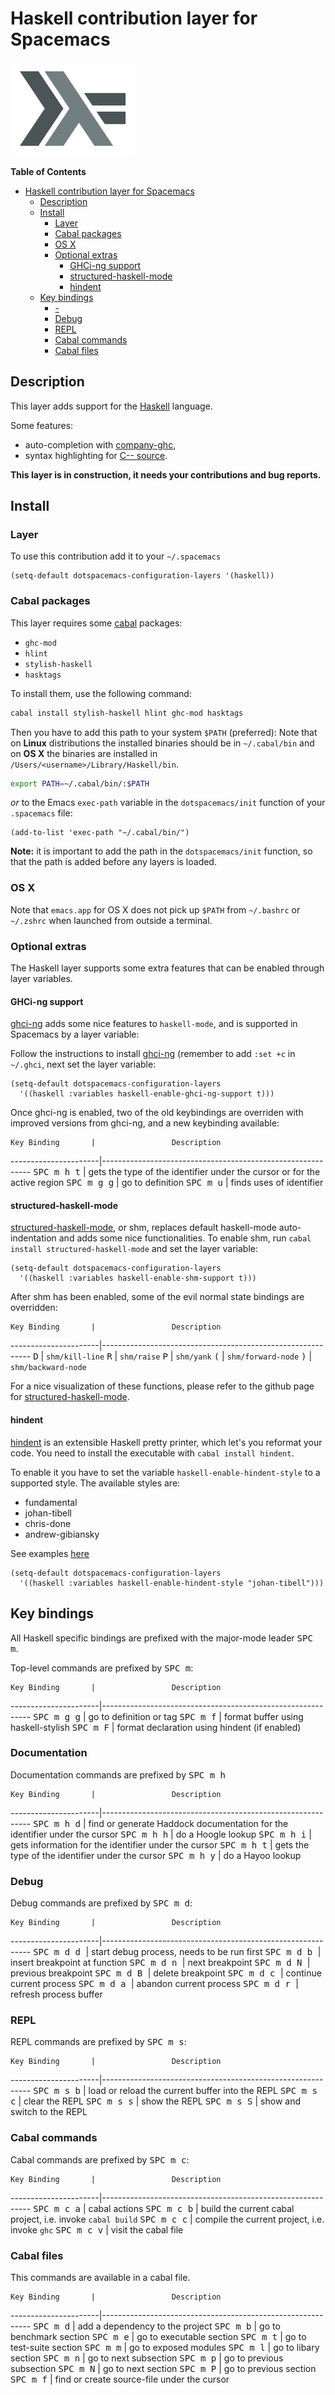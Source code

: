 # Haskell contribution layer for Spacemacs

![logo](img/haskell.png)

<!-- markdown-toc start - Don't edit this section. Run M-x markdown-toc/generate-toc again -->
**Table of Contents**

- [Haskell contribution layer for Spacemacs](#haskell-contribution-layer-for-spacemacs)
    - [Description](#description)
    - [Install](#install)
        - [Layer](#layer)
        - [Cabal packages](#cabal-packages)
        - [OS X](#os-x)
        - [Optional extras](#optional-extras)
            - [GHCi-ng support](#ghci-ng-support)
            - [structured-haskell-mode](#structured-haskell-mode)
            - [hindent](#hindent)
    - [Key bindings](#key-bindings)
        - [-](#-)
        - [Debug](#debug)
        - [REPL](#repl)
        - [Cabal commands](#cabal-commands)
        - [Cabal files](#cabal-files)

<!-- markdown-toc end -->

## Description

This layer adds support for the [Haskell][] language.

Some features:
- auto-completion with [company-ghc][],
- syntax highlighting for [C-- source][cmm-mode].

**This layer is in construction, it needs your contributions and bug reports.**

## Install

### Layer

To use this contribution add it to your `~/.spacemacs`

```elisp
(setq-default dotspacemacs-configuration-layers '(haskell))
```

### Cabal packages

This layer requires some [cabal][] packages:
- `ghc-mod`
- `hlint`
- `stylish-haskell`
- `hasktags`

To install them, use the following command: 

```sh
cabal install stylish-haskell hlint ghc-mod hasktags
```

Then you have to add this path to your system `$PATH` (preferred):
Note that on **Linux** distributions the installed binaries should be in
`~/.cabal/bin` and on **OS X** the binaries are installed in
`/Users/<username>/Library/Haskell/bin`.

```sh
export PATH=~/.cabal/bin/:$PATH
```

_or_ to the Emacs `exec-path` variable in the `dotspacemacs/init` function of
your `.spacemacs` file:

```elisp
(add-to-list 'exec-path "~/.cabal/bin/")
```

**Note:** it is important to add the path in the `dotspacemacs/init` function,
so that the path is added before any layers is loaded.

### OS X

Note that `emacs.app` for OS X does not pick up `$PATH` from `~/.bashrc` or
`~/.zshrc` when launched from outside a terminal.

### Optional extras
The Haskell layer supports some extra features that can be enabled through
layer variables.

#### GHCi-ng support
[ghci-ng][] adds some nice features to `haskell-mode`, and is supported in
Spacemacs by a layer variable:

Follow the instructions to install [ghci-ng][] (remember to add `:set +c`
in `~/.ghci`, next set the layer variable:

```elisp
(setq-default dotspacemacs-configuration-layers
  '((haskell :variables haskell-enable-ghci-ng-support t)))
```

Once ghci-ng is enabled, two of the old keybindings are overriden with improved
versions from ghci-ng, and a new keybinding available: 

    Key Binding       |                 Description
----------------------|------------------------------------------------------------
<kbd>SPC m h t</kbd>  | gets the type of the identifier under the cursor or for the active region
<kbd>SPC m g g</kbd>  | go to definition
<kbd>SPC m u</kbd>    | finds uses of identifier

#### structured-haskell-mode
[structured-haskell-mode][], or shm, replaces default haskell-mode
auto-indentation and adds some nice functionalities.
To enable shm, run `cabal install structured-haskell-mode` and set the layer
variable:

```elisp
(setq-default dotspacemacs-configuration-layers
  '((haskell :variables haskell-enable-shm-support t)))
```

After shm has been enabled, some of the evil normal state bindings are overridden:

    Key Binding       |                 Description
----------------------|------------------------------------------------------------
<kbd>D</kbd>          | `shm/kill-line`
<kbd>R</kbd>          | `shm/raise`
<kbd>P</kbd>          | `shm/yank`
<kbd>(</kbd>          | `shm/forward-node`
<kbd>)</kbd>          | `shm/backward-node`

For a nice visualization of these functions, please refer to the github page
for [structured-haskell-mode][].

#### hindent
[hindent][] is an extensible Haskell pretty printer, which let's you
reformat your code. You need to install the executable with `cabal
install hindent`.

To enable it you have to set the variable `haskell-enable-hindent-style`
to a supported style. The available styles are:
- fundamental
- johan-tibell
- chris-done
- andrew-gibiansky

See examples [here][hindent-examples]

```elisp
(setq-default dotspacemacs-configuration-layers
  '((haskell :variables haskell-enable-hindent-style "johan-tibell")))
```

## Key bindings

All Haskell specific bindings are prefixed with the major-mode leader
<kbd>SPC m</kbd>.

Top-level commands are prefixed by <kbd>SPC m</kbd>:

    Key Binding       |                 Description
----------------------|------------------------------------------------------------
<kbd>SPC m g g</kbd>  | go to definition or tag
<kbd>SPC m f</kbd>    | format buffer using haskell-stylish
<kbd>SPC m F</kbd>    | format declaration using hindent (if enabled)

### Documentation

Documentation commands are prefixed by <kbd>SPC m h</kbd>

    Key Binding       |                 Description
----------------------|------------------------------------------------------------
<kbd>SPC m h d</kbd>  | find or generate Haddock documentation for the identifier under the cursor
<kbd>SPC m h h</kbd>  | do a Hoogle lookup
<kbd>SPC m h i</kbd>  | gets information for the identifier under the cursor
<kbd>SPC m h t</kbd>  | gets the type of the identifier under the cursor
<kbd>SPC m h y</kbd>  | do a Hayoo lookup

### Debug

Debug commands are prefixed by <kbd>SPC m d</kbd>:

    Key Binding       |                 Description
----------------------|------------------------------------------------------------
<kbd>SPC m d d </kbd> | start debug process, needs to be run first
<kbd>SPC m d b </kbd> | insert breakpoint at function
<kbd>SPC m d n </kbd> | next breakpoint
<kbd>SPC m d N </kbd> | previous breakpoint
<kbd>SPC m d B </kbd> | delete breakpoint
<kbd>SPC m d c </kbd> | continue current process
<kbd>SPC m d a </kbd> | abandon current process
<kbd>SPC m d r </kbd> | refresh process buffer

### REPL

REPL commands are prefixed by <kbd>SPC m s</kbd>:

    Key Binding       |                 Description
----------------------|------------------------------------------------------------
<kbd>SPC m s b</kbd>  | load or reload the current buffer into the REPL
<kbd>SPC m s c</kbd>  | clear the REPL
<kbd>SPC m s s</kbd>  | show the REPL
<kbd>SPC m s S</kbd>  | show and switch to the REPL

### Cabal commands

Cabal commands are prefixed by <kbd>SPC m c</kbd>:

    Key Binding       |                 Description
----------------------|------------------------------------------------------------
<kbd>SPC m c a</kbd>  | cabal actions
<kbd>SPC m c b</kbd>  | build the current cabal project, i.e. invoke `cabal build`
<kbd>SPC m c c</kbd>  | compile the current project, i.e. invoke `ghc`
<kbd>SPC m c v</kbd>  | visit the cabal file

### Cabal files

This commands are available in a cabal file.

    Key Binding       |                 Description
----------------------|------------------------------------------------------------
<kbd>SPC m d</kbd>    | add a dependency to the project
<kbd>SPC m b</kbd>    | go to benchmark section
<kbd>SPC m e</kbd>    | go to executable section
<kbd>SPC m t</kbd>    | go to test-suite section
<kbd>SPC m m</kbd>    | go to exposed modules
<kbd>SPC m l</kbd>    | go to libary section
<kbd>SPC m n</kbd>    | go to next subsection
<kbd>SPC m p</kbd>    | go to previous subsection
<kbd>SPC m N</kbd>    | go to next section
<kbd>SPC m P</kbd>    | go to previous section
<kbd>SPC m f</kbd>    | find or create source-file under the cursor

[Haskell]: https://www.haskell.org/
[cabal]: https://www.haskell.org/cabal/
[cmm-mode]: http://github.com/bgamari/cmm-mode
[company-ghc]: https://github.com/iquiw/company-ghc
[ghci-ng]: https://github.com/chrisdone/ghci-ng
[structured-haskell-mode]: https://github.com/chrisdone/structured-haskell-mode
[hindent]: https://github.com/chrisdone/hindent
[hindent-examples]: https://github.com/chrisdone/hindent#example
